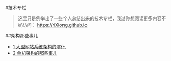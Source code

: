
#技术专栏

> 这里只是例举出了一些个人总结出来的技术专栏，我过你想阅读更多内容不妨访问： https://riXiong.github.io


##架构那些事儿

- [1 大型网站系统架构的演化](http://jbeacon.top/2016/08/14/website/?_blank)
- [2 单机架构的那些事儿](http://jbeacon.top/2016/08/14/website01/?_blank)   


